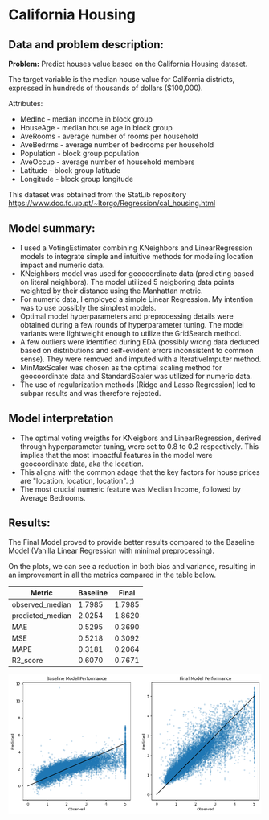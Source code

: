 # California Housing

## Data and problem description:

**Problem:** Predict houses value based on the California Housing dataset.

The target variable is the median house value for California districts,
expressed in hundreds of thousands of dollars ($100,000).

Attributes:  

- MedInc - median income in block group
- HouseAge - median house age in block group
- AveRooms - average number of rooms per household
- AveBedrms - average number of bedrooms per household
- Population - block group population
- AveOccup - average number of household members
- Latitude - block group latitude
- Longitude - block group longitude

This dataset was obtained from the StatLib repository
https://www.dcc.fc.up.pt/~ltorgo/Regression/cal_housing.html

## Model summary:

- I used a VotingEstimator combining KNeighbors and LinearRegression models to integrate simple and intuitive methods for modeling location impact and numeric data.
- KNeighbors model was used for geocoordinate data (predicting based on literal neighbors). The model utilized 5 neigboring data points weighted by their distance using the Manhattan metric.
- For numeric data, I employed a simple Linear Regression. My intention was to use possibly the simplest models.
- Optimal model hyperparameters and preprocessing details were obtained during a few rounds of hyperparameter tuning. The model variants were lightweight enough to utilize the GridSearch method.
- A few outliers were identified during EDA (possibly wrong data deduced based on distributions and self-evident errors inconsistent to common sense). They were removed and imputed with a IterativeImputer method.
- MinMaxScaler was chosen as the optimal scaling method for geocoordinate data and StandardScaler was utilized for numeric data.
- The use of regularization methods (Ridge and Lasso Regression) led to subpar results and was therefore rejected.

## Model interpretation

- The optimal voting weigths for KNeigbors and LinearRegression, derived through hyperparameter tuning, were set to 0.8 to 0.2 respectively. This implies that the most impactful features in the model were geocoordinate data, aka the location.
- This aligns with the common adage that the key factors for house prices are "location, location, location". ;)
- The most crucial numeric feature was Median Income, followed by Average Bedrooms.

## Results:  

The Final Model proved to provide better results compared to the Baseline Model (Vanilla Linear Regression with minimal preprocessing).

On the plots, we can see a reduction in both bias and variance, resulting in an improvement in all the metrics compared in the table below.

Metric | Baseline | Final
--- | --- | ---
observed_median | 1.7985 | 1.7985
predicted_median | 2.0254 | 1.8620
MAE | 0.5295 | 0.3690
MSE | 0.5218 | 0.3092
MAPE | 0.3181 | 0.2064
R2_score | 0.6070 | 0.7671

![Model Performance](utils/performance.png)